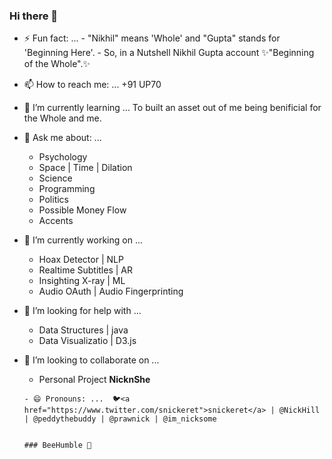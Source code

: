 ### Hi there 👋

- ⚡ Fun fact: ... 
      - "Nikhil" means 'Whole' and "Gupta" stands for 'Beginning Here'. 
      - So, in a Nutshell Nikhil Gupta account ✨"Beginning of the Whole".✨

- 📫 How to reach me: ...  +91 UP70

- 🌱 I’m currently learning ... To built an asset out of me being benificial for the Whole and me.

      

- 💬 Ask me about: ...    
    - Psychology                                                                                 
    - Space | Time | Dilation                                                                      
    - Science                                                                                 
    - Programming                                                                             
    - Politics                                                                               
    - Possible Money Flow                                                                        
    - Accents
    
    
- 🔭 I’m currently working on ...
    - Hoax Detector        | NLP
    - Realtime Subtitles   | AR
    - Insighting X-ray     | ML
    - Audio OAuth          | Audio Fingerprinting

- 🤔 I’m looking for help with ...
     - Data Structures    | java
     - Data Visualizatio  | D3.js
     
- 👯 I’m looking to collaborate on ...
     - Personal Project <b>NicknShe</b>
      
      - 😄 Pronouns: ...  🐦<a href="https://www.twitter.com/snickeret">snickeret</a> | @NickHill | @peddythebuddy | @prawnick | @im_nicksome
      
                                                                                                                                                 ### BeeHumble 👋

<!--
**Nickhill28/NickHill28** is a ✨ _special_ ✨ repository because its `README.md` (this file) appears on your GitHub profile.

Here are some ideas to get you started:

- 🔭 I’m currently working on ...
- 🌱 I’m currently learning ...
- 👯 I’m looking to collaborate on ...
- 🤔 I’m looking for help with ...
- 💬 Ask me about ...
- 📫 How to reach me: ...
- 😄 Pronouns: ...
- ⚡ Fun fact: ...
-->
